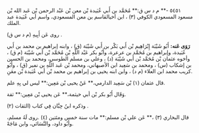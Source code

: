 ٥٤٥١ -** م د س ق:** مُحَمَّد بن أَبي عُبَيدة بْن معن بْن عَبْد الرحمن بْن عَبد الله بْن مسعود المسعودي الكوفي (٣) ، ابن أخيالقاسم بن معن المسعودي، واسم أبي عُبَيدة عبد الملك.

روى عَن أَبِيهِ (م د س ق) .

**رَوَى عَنه:** أَبُو شَيْبَة إِبْرَاهِيم بْن أَبي بَكْر بن أَبي شَيْبَة (ق) ، وابنه إبراهيم بن محمد بن أَبي عُبَيدة، وإبراهيم بن مُحَمَّد بن عرعرة، وأَبُو بكر عَبْد اللَّهِ بْن مُحَمَّد بْن أَبي شَيْبَة (م ق) ، وأخوه عثمان بْن مُحَمَّد بْن أَبي شَيْبَة (د) ، وعلي بن مسلم الطوسي، ومحمد بن الحسين بن إشكاب (س) ، ومحمد بن سَعِيد ابن الأصبهاني، ومحمد بْن عَبد اللَّهِ بن نمير (ق) ، وأَبُو كريب محمد ابن العلاء (م د) ، وابن ابنه يحيى بن إبراهيم بن محمد بْن أبي عُبَيدة بْن معَنِ.

قال عثمان (١) بْن سَعِيد الدارمي،** عَنْ يحيى بْن مَعِين:** ليس لي بِهِ علم.

وَقَال أَبُو بكر بْن أبي خيثمة،** عَن يحيى بْن مَعِين:** ثقة.

وذكره ابنُ حِبَّان فِي كتاب (الثقات (٢) .

قال البخاري (٣) ،** عَن علي بْن مسلم:** مات سنة خمس ومئتين (٤) .روى لَهُ مسلم، وأَبُو داود، والنَّسَائي، وابن مَاجَهْ.